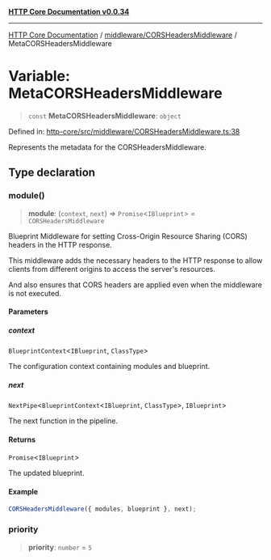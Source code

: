 [**HTTP Core Documentation v0.0.34**](../../../README.md)

***

[HTTP Core Documentation](../../../modules.md) / [middleware/CORSHeadersMiddleware](../README.md) / MetaCORSHeadersMiddleware

# Variable: MetaCORSHeadersMiddleware

> `const` **MetaCORSHeadersMiddleware**: `object`

Defined in: [http-core/src/middleware/CORSHeadersMiddleware.ts:38](https://github.com/stonemjs/http-core/blob/31e23030575a56f9e3df3cf0d1fec6cbcbb56275/src/middleware/CORSHeadersMiddleware.ts#L38)

Represents the metadata for the CORSHeadersMiddleware.

## Type declaration

### module()

> **module**: (`context`, `next`) => `Promise`\<`IBlueprint`\> = `CORSHeadersMiddleware`

Blueprint Middleware for setting Cross-Origin Resource Sharing (CORS) headers in the HTTP response.

This middleware adds the necessary headers to the HTTP response
to allow clients from different origins to access the server's resources.

And also ensures that CORS headers are applied even when the middleware is not executed.

#### Parameters

##### context

`BlueprintContext`\<`IBlueprint`, `ClassType`\>

The configuration context containing modules and blueprint.

##### next

`NextPipe`\<`BlueprintContext`\<`IBlueprint`, `ClassType`\>, `IBlueprint`\>

The next function in the pipeline.

#### Returns

`Promise`\<`IBlueprint`\>

The updated blueprint.

#### Example

```typescript
CORSHeadersMiddleware({ modules, blueprint }, next);
```

### priority

> **priority**: `number` = `5`
